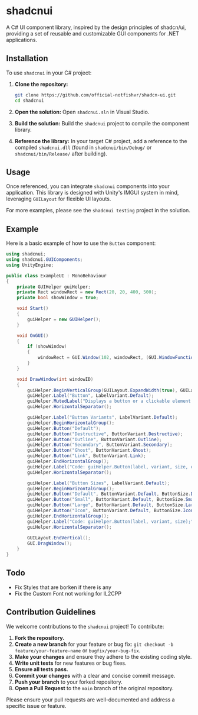 # shadcnui

A C# UI component library, inspired by the design principles of shadcn/ui, providing a set of reusable and customizable GUI components for .NET applications.

## Installation

To use `shadcnui` in your C# project:

1.  **Clone the repository:**
    ```bash
    git clone https://github.com/official-notfishvr/shadcn-ui.git
    cd shadcnui
    ```

2.  **Open the solution:**
    Open `shadcnui.sln` in Visual Studio.

3.  **Build the solution:**
    Build the `shadcnui` project to compile the component library.

4.  **Reference the library:**
    In your target C# project, add a reference to the compiled `shadcnui.dll` (found in `shadcnui/bin/Debug/` or `shadcnui/bin/Release/` after building).

## Usage

Once referenced, you can integrate `shadcnui` components into your application. This library is designed with Unity's IMGUI system in mind, leveraging `GUILayout` for flexible UI layouts.

For more examples, please see the `shadcnui testing` project in the solution.

## Example

Here is a basic example of how to use the `Button` component:

```csharp
using shadcnui;
using shadcnui.GUIComponents;
using UnityEngine;

public class ExampleUI : MonoBehaviour
{
    private GUIHelper guiHelper;
    private Rect windowRect = new Rect(20, 20, 400, 500);
    private bool showWindow = true;

    void Start()
    {
        guiHelper = new GUIHelper();
    }

    void OnGUI()
    {
        if (showWindow)
        {
            windowRect = GUI.Window(102, windowRect, (GUI.WindowFunction)DrawWindow, "Button Demo");
        }
    }

    void DrawWindow(int windowID)
    {
        guiHelper.BeginVerticalGroup(GUILayout.ExpandWidth(true), GUILayout.ExpandHeight(true));
        guiHelper.Label("Button", LabelVariant.Default);
        guiHelper.MutedLabel("Displays a button or a clickable element that activates an event.");
        guiHelper.HorizontalSeparator();

        guiHelper.Label("Button Variants", LabelVariant.Default);
        guiHelper.BeginHorizontalGroup();
        guiHelper.Button("Default");
        guiHelper.Button("Destructive", ButtonVariant.Destructive);
        guiHelper.Button("Outline", ButtonVariant.Outline);
        guiHelper.Button("Secondary", ButtonVariant.Secondary);
        guiHelper.Button("Ghost", ButtonVariant.Ghost);
        guiHelper.Button("Link", ButtonVariant.Link);
        guiHelper.EndHorizontalGroup();
        guiHelper.Label("Code: guiHelper.Button(label, variant, size, onClick, disabled);", LabelVariant.Muted);
        guiHelper.HorizontalSeparator();

        guiHelper.Label("Button Sizes", LabelVariant.Default);
        guiHelper.BeginHorizontalGroup();
        guiHelper.Button("Default", ButtonVariant.Default, ButtonSize.Default);
        guiHelper.Button("Small", ButtonVariant.Default, ButtonSize.Small);
        guiHelper.Button("Large", ButtonVariant.Default, ButtonSize.Large);
        guiHelper.Button("Icon", ButtonVariant.Default, ButtonSize.Icon);
        guiHelper.EndHorizontalGroup();
        guiHelper.Label("Code: guiHelper.Button(label, variant, size);", LabelVariant.Muted);
        guiHelper.HorizontalSeparator();
        
        GUILayout.EndVertical();
        GUI.DragWindow();
    }
}
```

## Todo

* Fix Styles that are borken if there is any
* Fix the Custom Font not working for IL2CPP

## Contribution Guidelines

We welcome contributions to the `shadcnui` project! To contribute:

1.  **Fork the repository.**
2.  **Create a new branch** for your feature or bug fix: `git checkout -b feature/your-feature-name` or `bugfix/your-bug-fix`.
3.  **Make your changes** and ensure they adhere to the existing coding style.
4.  **Write unit tests** for new features or bug fixes.
5.  **Ensure all tests pass.**
6.  **Commit your changes** with a clear and concise commit message.
7.  **Push your branch** to your forked repository.
8.  **Open a Pull Request** to the `main` branch of the original repository.

Please ensure your pull requests are well-documented and address a specific issue or feature.
